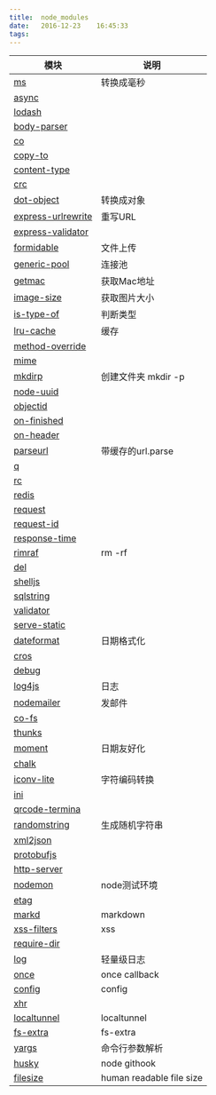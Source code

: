 ```yaml
--- 
title:  node_modules
date:   2016-12-23    16:45:33
tags:
---
```


|                                  模块                                  |           说明           |
| ---------------------------------------------------------------------- | ------------------------ |
| [ms](https://www.npmjs.com/package/ms)                                 | 转换成毫秒               |
| [async](https://www.npmjs.com/package/async)                           |                          |
| [lodash](https://www.npmjs.com/package/lodash)                         |                          |
| [body-parser](https://www.npmjs.com/package/body-parser)               |                          |
| [co](https://www.npmjs.com/package/co)                                 |                          |
| [copy-to](https://www.npmjs.com/package/copy-to)                       |                          |
| [content-type ](https://www.npmjs.com/package/content-type)            |                          |
| [crc](https://www.npmjs.com/package/crc)                               |                          |
| [dot-object](https://www.npmjs.com/package/dot-object)                 | 转换成对象               |
| [express-urlrewrite](https://www.npmjs.com/package/express-urlrewrite) | 重写URL                  |
| [express-validator](https://www.npmjs.com/package/express-validator)   |                          |
| [formidable](https://www.npmjs.com/package/formidable)                 | 文件上传                 |
| [generic-pool](https://www.npmjs.com/package/generic-pool)             | 连接池                   |
| [getmac](https://www.npmjs.com/package/getmac)                         | 获取Mac地址              |
| [image-size](https://www.npmjs.com/package/image-size)                 | 获取图片大小             |
| [is-type-of](https://www.npmjs.com/package/is-type-of)                 | 判断类型                 |
| [lru-cache](https://www.npmjs.com/package/lru-cache)                   | 缓存                     |
| [method-override](https://www.npmjs.com/package/method-override)       |                          |
| [mime](https://www.npmjs.com/package/mime)                             |                          |
| [mkdirp](https://www.npmjs.com/package/mkdirp)                         | 创建文件夹 mkdir -p      |
| [node-uuid](https://www.npmjs.com/package/node-uuid)                   |                          |
| [objectid](https://www.npmjs.com/package/objectid)                     |                          |
| [on-finished](https://www.npmjs.com/package/on-finished)               |                          |
| [on-header](https://www.npmjs.com/package/on-header)                   |                          |
| [parseurl](https://www.npmjs.com/package/parseurl)                     | 带缓存的url.parse        |
| [q](https://www.npmjs.com/package/q)                                   |                          |
| [rc ](https://www.npmjs.com/package/rc)                                |                          |
| [redis](https://www.npmjs.com/package/redis)                           |                          |
| [request](https://www.npmjs.com/package/request)                       |                          |
| [request-id](https://www.npmjs.com/package/request-id)                 |                          |
| [response-time](https://www.npmjs.com/package/response-time)           |                          |
| [rimraf](https://www.npmjs.com/package/rimraf)                         | rm -rf                   |
| [del ](https://www.npmjs.com/package/del)                              |                          |
| [shelljs](https://www.npmjs.com/package/shelljs)                       |                          |
| [sqlstring](https://www.npmjs.com/package/sqlstring)                   |                          |
| [validator](https://www.npmjs.com/package/validator)                   |                          |
| [serve-static](https://www.npmjs.com/package/serve-static)             |                          |
| [dateformat](https://www.npmjs.com/package/dateformat)                 | 日期格式化               |
| [cros](https://www.npmjs.com/package/cros)                             |                          |
| [debug](https://www.npmjs.com/package/debug)                           |                          |
| [log4js](https://www.npmjs.com/package/log4js)                         | 日志                     |
| [nodemailer](https://www.npmjs.com/package/nodemailer)                 | 发邮件                   |
| [co-fs](https://www.npmjs.com/package/co-fs)                           |                          |
| [thunks](https://www.npmjs.com/package/thunks)                         |                          |
| [moment](https://www.npmjs.com/package/moment)                         | 日期友好化               |
| [chalk](https://www.npmjs.com/package/chalk)                           |                          |
| [iconv-lite](https://www.npmjs.com/package/iconv-lite)                 | 字符编码转换             |
| [ini](https://www.npmjs.com/package/ini)                               |                          |
| [qrcode-termina](https://www.npmjs.com/package/qrcode-termina)         |                          |
| [randomstring](https://www.npmjs.com/package/randomstring)             | 生成随机字符串           |
| [xml2json](https://www.npmjs.com/package/xml2json)                     |                          |
| [protobufjs](https://www.npmjs.com/package/protobufjs)                 |                          |
| [http-server](https://www.npmjs.com/package/protobufjs)                |                          |
| [nodemon](https://www.npmjs.com/package/nodemon)                       | node测试环境             |
| [etag](https://www.npmjs.com/package/etag)                             |                          |
| [markd](https://www.npmjs.com/package/markd)                           | markdown                 |
| [xss-filters](https://www.npmjs.com/package/xss-filters)               | xss                      |
| [require-dir](https://www.npmjs.com/package/require-dir)               |                          |
| [log](https://www.npmjs.com/package/require-dir)                       | 轻量级日志               |
| [once](https://www.npmjs.com/package/once)                             | once callback            |
| [config](https://www.npmjs.com/package/config)                         | config                   |
| [xhr](https://www.npmjs.com/package/xhr)                               |                          |
| [localtunnel](https://www.npmjs.com/package/localtunnel)               | localtunnel              |
| [fs-extra](https://www.npmjs.com/package/fs-extra)                     | fs-extra                 |
| [yargs](https://www.npmjs.com/package/fs-extra)                        | 命令行参数解析           |
| [husky](https://www.npmjs.com/package/husky)                           | node githook             |
| [filesize](https://www.npmjs.com/package/filesize)                     | human readable file size |
